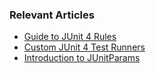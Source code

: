 ### Relevant Articles

- [Guide to JUnit 4 Rules](https://www.baeldung.com/junit-4-rules)
- [Custom JUnit 4 Test Runners](http://www.baeldung.com/junit-4-custom-runners)
- [Introduction to JUnitParams](http://www.baeldung.com/junit-params)
